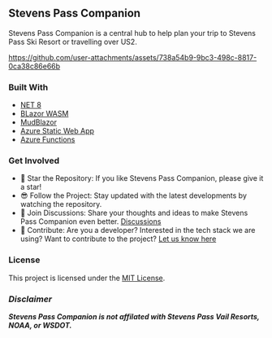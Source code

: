 ## Stevens Pass Companion
Stevens Pass Companion is a central hub to help plan your trip to Stevens Pass Ski Resort or travelling over US2.

https://github.com/user-attachments/assets/738a54b9-9bc3-498c-8817-0ca38c86e66b

### Built With
- [NET 8](https://dotnet.microsoft.com/en-us/)
- [BLazor WASM](https://dotnet.microsoft.com/en-us/apps/aspnet/web-apps/blazor)
- [MudBlazor](https://mudblazor.com)
- [Azure Static Web App](https://azure.microsoft.com/en-us/products/app-service/static)
- [Azure Functions](https://azure.microsoft.com/en-us/products/functions)

### Get Involved
- :star2: Star the Repository: If you like Stevens Pass Companion, please give it a star!
- :sunglasses: Follow the Project: Stay updated with the latest developments by watching the repository.
- :mega: Join Discussions: Share your thoughts and ideas to make Stevens Pass Companion even better. [Discussions](https://github.com/seanrco/stevens-pass-companion/discussions)
- :handshake: Contribute: Are you a developer? Interested in the tech stack we are using? Want to contribute to the project? [Let us know here](https://github.com/seanrco/stevens-pass-companion/discussions/categories/contribute)

### License
This project is licensed under the [MIT License](https://github.com/seanrco/stevens-pass-companion?tab=MIT-1-ov-file#readme).

### ***Disclaimer***
***Stevens Pass Companion is not affilated with Stevens Pass Vail Resorts, NOAA, or WSDOT.***

